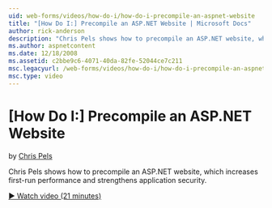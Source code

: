 ```yaml
---
uid: web-forms/videos/how-do-i/how-do-i-precompile-an-aspnet-website
title: "[How Do I:] Precompile an ASP.NET Website | Microsoft Docs"
author: rick-anderson
description: "Chris Pels shows how to precompile an ASP.NET website, which increases first-run performance and strengthens application security."
ms.author: aspnetcontent
ms.date: 12/18/2008
ms.assetid: c2bbe9c6-4071-40da-82fe-52044ce7c211
msc.legacyurl: /web-forms/videos/how-do-i/how-do-i-precompile-an-aspnet-website
msc.type: video
---
```

[How Do I:] Precompile an ASP.NET Website
====================
by [Chris Pels](https://twitter.com/chrispels)

Chris Pels shows how to precompile an ASP.NET website, which increases first-run performance and strengthens application security.

[&#9654; Watch video (21 minutes)](https://channel9.msdn.com/Blogs/ASP-NET-Site-Videos/how-do-i-precompile-an-aspnet-website)

